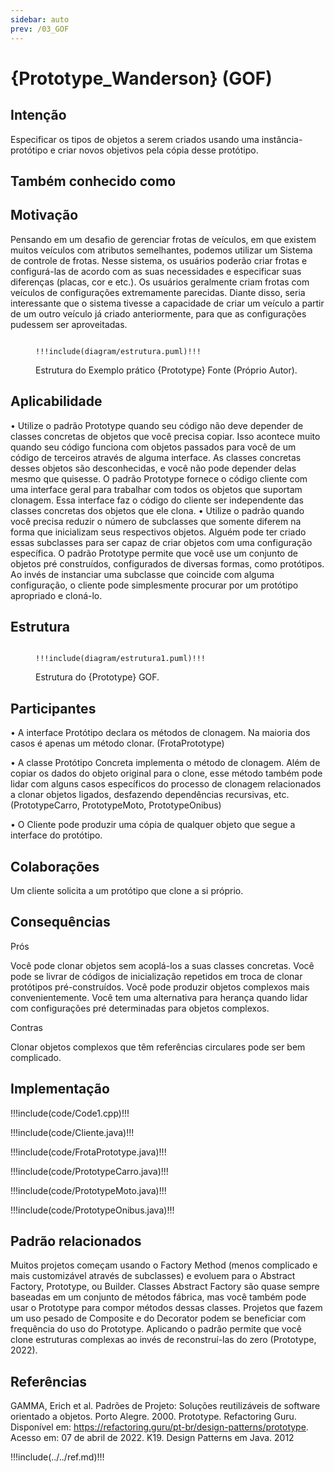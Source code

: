 ```yaml
---
sidebar: auto
prev: /03_GOF
---
```

# {Prototype_Wanderson} (GOF) 

## Intenção

Especificar os tipos de objetos a serem criados usando uma instância-protótipo e criar novos objetivos pela cópia desse protótipo.

## Também conhecido como

## Motivação

Pensando em um desafio de gerenciar frotas de veículos, em que existem muitos veículos com atributos semelhantes, podemos utilizar um Sistema de controle de frotas. Nesse sistema, os usuários poderão criar frotas e configurá-las de acordo com as suas necessidades e especificar suas diferenças (placas, cor e etc.). 
Os usuários geralmente criam frotas com veículos de configurações extremamente parecidas. Diante disso, seria interessante que o sistema tivesse a capacidade de criar um veículo a partir de um outro veículo já criado anteriormente, para que as configurações pudessem ser aproveitadas. 

<figure>

```plantuml

!!!include(diagram/estrutura.puml)!!!

```
<figcaption>Estrutura do Exemplo prático {Prototype} Fonte (Próprio Autor).</figcaption>
</figure>

## Aplicabilidade

•	Utilize o padrão Prototype quando seu código não deve depender de classes concretas de objetos que você precisa copiar.
Isso acontece muito quando seu código funciona com objetos passados para você de um código de terceiros através de alguma interface. As classes concretas desses objetos são desconhecidas, e você não pode depender delas mesmo que quisesse.
O padrão Prototype fornece o código cliente com uma interface geral para trabalhar com todos os objetos que suportam clonagem. Essa interface faz o código do cliente ser independente das classes concretas dos objetos que ele clona.
•	Utilize o padrão quando você precisa reduzir o número de subclasses que somente diferem na forma que inicializam seus respectivos objetos. Alguém pode ter criado essas subclasses para ser capaz de criar objetos com uma configuração específica.
O padrão Prototype permite que você use um conjunto de objetos pré construídos, configurados de diversas formas, como protótipos.
Ao invés de instanciar uma subclasse que coincide com alguma configuração, o cliente pode simplesmente procurar por um protótipo apropriado e cloná-lo.


## Estrutura

<figure>

```plantuml

!!!include(diagram/estrutura1.puml)!!!

```

<figcaption>Estrutura do {Prototype} GOF.</figcaption>
</figure>

## Participantes

•	A interface Protótipo declara os métodos de clonagem. Na maioria dos casos é apenas um método clonar.
(FrotaPrototype) 

•	A classe Protótipo Concreta implementa o método de clonagem. Além de copiar os dados do objeto original para o clone, esse método também pode lidar com alguns casos específicos do processo de clonagem relacionados a clonar objetos ligados, desfazendo dependências recursivas, etc.
(PrototypeCarro, PrototypeMoto, PrototypeOnibus)

•	O Cliente pode produzir uma cópia de qualquer objeto que segue a interface do protótipo.


## Colaborações

Um cliente solicita a um protótipo que clone a si próprio.

## Consequências

Prós

Você pode clonar objetos sem acoplá-los a suas classes concretas.
Você pode se livrar de códigos de inicialização repetidos em troca de clonar protótipos pré-construídos.
Você pode produzir objetos complexos mais convenientemente.
Você tem uma alternativa para herança quando lidar com configurações pré determinadas para objetos complexos.

Contras

Clonar objetos complexos que têm referências circulares pode ser bem complicado.

## Implementação

<code-group>
<code-block title="C++">

!!!include(code/Code1.cpp)!!!


</code-block>

<code-block title="Java">

!!!include(code/Cliente.java)!!!

!!!include(code/FrotaPrototype.java)!!!

!!!include(code/PrototypeCarro.java)!!!

!!!include(code/PrototypeMoto.java)!!!

!!!include(code/PrototypeOnibus.java)!!!

</code-block>
</code-group>

## Padrão relacionados

Muitos projetos começam usando o Factory Method (menos complicado e mais customizável através de subclasses) e evoluem para o Abstract Factory, Prototype, ou Builder.
Classes Abstract Factory são quase sempre baseadas em um conjunto de métodos fábrica, mas você também pode usar o Prototype para compor métodos dessas classes.
Projetos que fazem um uso pesado de Composite e do Decorator podem se beneficiar com frequência do uso do Prototype. Aplicando o padrão permite que você clone estruturas complexas ao invés de reconstruí-las do zero (Prototype, 2022). 


## Referências

GAMMA, Erich et al. Padrões de Projeto: Soluções reutilizáveis de software orientado a objetos. Porto Alegre. 2000.
Prototype. Refactoring Guru. Disponível em: https://refactoring.guru/pt-br/design-patterns/prototype. Acesso em: 07 de abril de 2022.
K19. Design Patterns em Java. 2012


!!!include(../../ref.md)!!!
